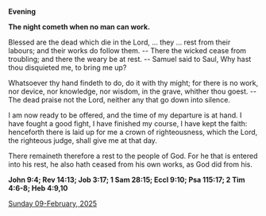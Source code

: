 **Evening**

**The night cometh when no man can work.**
 
Blessed are the dead which die in the Lord, ... they ... rest from their labours; and their works do follow them. -- There the wicked cease from troubling; and there the weary be at rest. -- Samuel said to Saul, Why hast thou disquieted me, to bring me up?
 
Whatsoever thy hand findeth to do, do it with thy might; for there is no work, nor device, nor knowledge, nor wisdom, in the grave, whither thou goest. -- The dead praise not the Lord, neither any that go down into silence.
 
I am now ready to be offered, and the time of my departure is at hand. I have fought a good fight, I have finished my course, I have kept the faith: henceforth there is laid up for me a crown of righteousness, which the Lord, the righteous judge, shall give me at that day.
 
There remaineth therefore a rest to the people of God. For he that is entered into his rest, he also hath ceased from his own works, as God did from his.  

**John 9:4; Rev 14:13; Job 3:17; 1 Sam 28:15; Eccl 9:10; Psa 115:17; 2 Tim 4:6-8; Heb 4:9,10**

[Sunday 09-February, 2025](https://t.me/daily_light)
